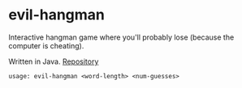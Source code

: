 # evil-hangman

Interactive hangman game where you'll probably lose (because the computer is cheating).

Written in Java. [Repository](https://github.com/goromal/evil-hangman)

```
usage: evil-hangman <word-length> <num-guesses>
```

